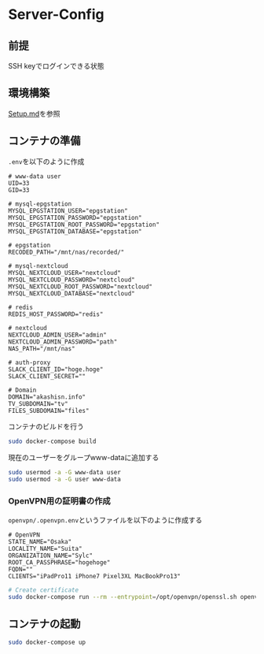 # Server-Config

## 前提
SSH keyでログインできる状態

## 環境構築
[Setup.md](docs/Setup.md)を参照

## コンテナの準備

`.env`を以下のように作成
```env
# www-data user
UID=33
GID=33

# mysql-epgstation
MYSQL_EPGSTATION_USER="epgstation"
MYSQL_EPGSTATION_PASSWORD="epgstation"
MYSQL_EPGSTATION_ROOT_PASSWORD="epgstation"
MYSQL_EPGSTATION_DATABASE="epgstation"

# epgstation
RECODED_PATH="/mnt/nas/recorded/"

# mysql-nextcloud
MYSQL_NEXTCLOUD_USER="nextcloud"
MYSQL_NEXTCLOUD_PASSWORD="nextcloud"
MYSQL_NEXTCLOUD_ROOT_PASSWORD="nextcloud"
MYSQL_NEXTCLOUD_DATABASE="nextcloud"

# redis
REDIS_HOST_PASSWORD="redis"

# nextcloud
NEXTCLOUD_ADMIN_USER="admin"
NEXTCLOUD_ADMIN_PASSWORD="path"
NAS_PATH="/mnt/nas"

# auth-proxy
SLACK_CLIENT_ID="hoge.hoge"
SLACK_CLIENT_SECRET=""

# Domain
DOMAIN="akashisn.info"
TV_SUBDOMAIN="tv"
FILES_SUBDOMAIN="files"
```

コンテナのビルドを行う

```bash
sudo docker-compose build
```

現在のユーザーをグループwww-dataに追加する

```bash
sudo usermod -a -G www-data user
sudo usermod -a -G user www-data
```

### OpenVPN用の証明書の作成

`openvpn/.openvpn.env`というファイルを以下のように作成する
```env
# OpenVPN
STATE_NAME="Osaka"
LOCALITY_NAME="Suita"
ORGANIZATION_NAME="Sylc"
ROOT_CA_PASSPHRASE="hogehoge"
FQDN=""
CLIENTS="iPadPro11 iPhone7 Pixel3XL MacBookPro13"
```

```bash
# Create certificate
sudo docker-compose run --rm --entrypoint=/opt/openvpn/openssl.sh openvpn
```

## コンテナの起動

```bash
sudo docker-compose up
```
